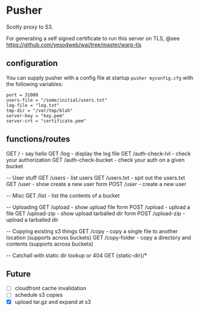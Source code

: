 Pusher
======
Scotty proxy to S3.

For generating a self signed certificate to run this server on TLS,
@see https://github.com/yesodweb/wai/tree/master/warp-tls

configuration
-------------
You can supply pusher with a config file at startup `pusher myconfig.cfg` with
the following variables:

    port = 31000
    users-file = "/some/initial/users.txt"
    log-file = "log.txt"
    tmp-dir = "/var/tmp/blah"
    server-key = "key.pem"
    server-crt = "certificate.pem"

functions/routes
----------------
   GET / - say hello 
   GET /log - display the log file
   GET /auth-check-lvl - check your authorization
   GET /auth-check-bucket - check your auth on a given bucket 

   -- User stuff
   GET /users - list users 
   GET /users.txt - spit out the users.txt 
   GET /user - show create a new user form
   POST /user - create a new user 
    
   -- Misc
   GET /list - list the contents of a bucket 

   -- Uploading 
   GET /upload - show upload file form 
   POST /upload - upload a file 
   GET /upload-zip - show upload tarballed dir form
   POST /upload-zip - upload a tarballed dir 

   -- Copying existing s3 things
   GET /copy - copy a single file to another location (supports across buckets)
   GET /copy-folder - copy a directory and contents (supports across buckets) 

   -- Catchall with static dir lookup or 404
   GET {static-dir}/* 

Future
------
- [ ] cloudfront cache invalidation
- [ ] schedule s3 copies
- [x] upload tar.gz and expand at s3
